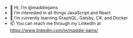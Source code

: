 - 👋 Hi, I’m @maddieijams
- 👀 I’m interested in all things JavaScript and React
- 🌱 I’m currently learning GraphQL, Gatsby, C#, and Docker
- 📫 You can reach me through my LinkedIn at https://www.linkedin.com/in/maddie-ijams/

<!---
maddieijams/maddieijams is a ✨ special ✨ repository because its `README.md` (this file) appears on your GitHub profile.
You can click the Preview link to take a look at your changes.
--->
